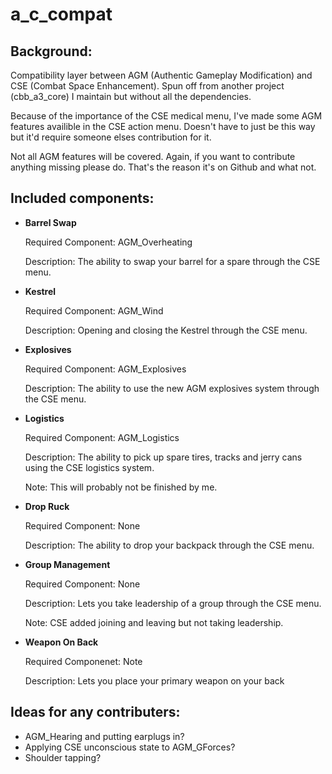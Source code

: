 a_c_compat
==========


Background:
---------------------------
Compatibility layer between AGM (Authentic Gameplay Modification) and CSE (Combat Space Enhancement). Spun off from another project (cbb_a3_core) I maintain but without all the dependencies.

Because of the importance of the CSE medical menu, I've made some AGM features availible in the CSE action menu. Doesn't have to just be this way but it'd require someone elses contribution for it.

Not all AGM features will be covered. Again, if you want to contribute anything missing please do. That's the reason it's on Github and what not.

Included components:
---------------------------

  - **Barrel Swap**

    Required Component: AGM_Overheating

    Description: The ability to swap your barrel for a spare through the CSE menu.

  - **Kestrel**

    Required Component: AGM_Wind

    Description: Opening and closing the Kestrel through the CSE menu.

  - **Explosives**

    Required Component: AGM_Explosives

    Description: The ability to use the new AGM explosives system through the CSE menu.

  - **Logistics**

    Required Component: AGM_Logistics

    Description: The ability to pick up spare tires, tracks and jerry cans using the CSE logistics system.

    Note: This will probably not be finished by me.

  - **Drop Ruck**

    Required Component: None

    Description: The ability to drop your backpack through the CSE menu.

  - **Group Management**

    Required Component: None

    Description: Lets you take leadership of a group through the CSE menu.

    Note: CSE added joining and leaving but not taking leadership.
      
  - **Weapon On Back**

    Required Componenet: Note

    Description: Lets you place your primary weapon on your back

Ideas for any contributers:
---------------------------
- AGM_Hearing and putting earplugs in?
- Applying CSE unconscious state to AGM_GForces?
- Shoulder tapping?
